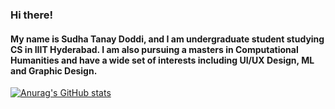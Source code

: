 ### Hi there!

#### My name is Sudha Tanay Doddi, and I am undergraduate student studying CS in IIIT Hyderabad. I am also pursuing a masters in Computational Humanities and have a wide set of interests including UI/UX Design, ML and Graphic Design.

<!--
**sudhatanay/sudhatanay** is a ✨ _special_ ✨ repository because its `README.md` (this file) appears on your GitHub profile.

Here are some ideas to get you started:

- 🔭 I’m currently working on ...
- 🌱 I’m currently learning ...
- 👯 I’m looking to collaborate on ...
- 🤔 I’m looking for help with ...
- 💬 Ask me about ...
- 📫 How to reach me: ...
- 😄 Pronouns: ...
- ⚡ Fun fact: ...
-->

[![Anurag's GitHub stats](https://github-readme-stats-sigma-five.vercel.app/api?username=sudhatanay&show_icons=true&theme=merko)](https://github.com/anuraghazra/github-readme-stats)

